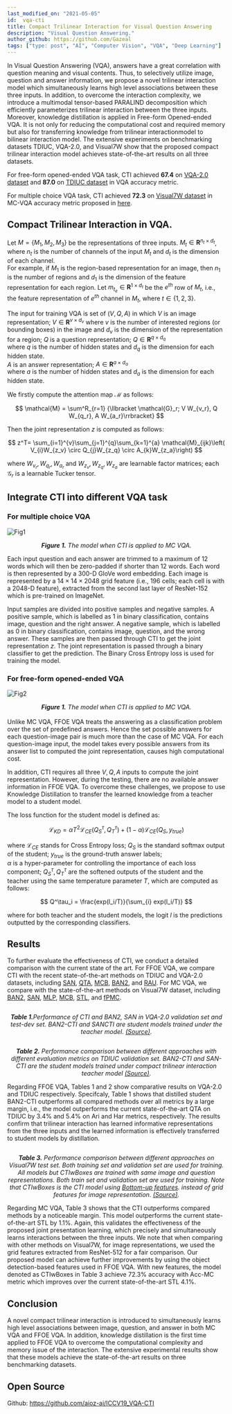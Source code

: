 ```yaml
---
last_modified_on: "2021-05-05"
id:  vqa-cti    
title: Compact Trilinear Interaction for Visual Question Answering    
description: "Visual Question Answering."    
author_github: https://github.com/Gazeal    
tags: ["type: post", "AI", "Computer Vision", "VQA", "Deep Learning"]
---
```


In Visual Question Answering (VQA), answers have a great correlation with question meaning and visual contents. Thus, to selectively utilize image, question and answer information, we propose a novel trilinear interaction model which simultaneously learns high level associations between these three inputs. In addition, to overcome the interaction complexity, we introduce a multimodal tensor-based PARALIND decomposition which efficiently parameterizes trilinear interaction between the three inputs. Moreover, knowledge distillation is applied in Free-form Opened-ended VQA. It is not only for reducing the computational cost and required memory but also for transferring knowledge from trilinear interactionmodel to bilinear interaction model. The extensive experiments on benchmarking datasets TDIUC, VQA-2.0, and Visual7W show that the proposed compact trilinear interaction model achieves state-of-the-art results on all three datasets.    
    
For free-form opened-ended VQA task, CTI achieved **67.4** on [VQA-2.0 dataset](https://visualqa.org/download.html) and **87.0** on [TDIUC dataset](https://kushalkafle.com/projects/tdiuc) in VQA accuracy metric.     
    
For multiple choice VQA task, CTI achieved **72.3** on [Visual7W dataset](https://github.com/yukezhu/visual7w-toolkit) in MC-VQA accuracy metric proposed in [here](http://openaccess.thecvf.com/content_cvpr_2016/papers/Zhu_Visual7W_Grounded_Question_CVPR_2016_paper.pdf).     
    
## Compact Trilinear Interaction in VQA. 
Let $M = \{M_1, M_2, M_3\}$  be the representations of three inputs. $M_t \in \textbf{R}^{n_t \times d_t}$, where $n_t$ is the number of channels of the input $M_t$ and $d_t$ is the dimension of each channel.     
For example, if $M_1$ is the region-based representation for an image, then $n_1$ is the number of regions and $d_1$ is the dimension of the feature representation for each region. Let $m_{t_e} \in \textbf{R}^{1 \times d_{t}}$ be the $e^{th}$ row of $M_t$, i.e., the feature representation of $e^{th}$ channel in $M_t$, where $t \in \{1, 2, 3\}$.    
    
The input for training VQA is  set of $(V,Q,A)$ in which $V$ is an image representation; $V \in \textbf{R}^{v \times d_v}$ where $v$ is the number of interested regions (or bounding boxes) in the image and $d_v$ is the dimension of the representation for a region; $Q$ is a question representation; $Q \in \textbf{R}^{q \times d_q }$     
where $q$ is the number of hidden states and $d_q$ is the dimension for each hidden state.     
$A$ is an answer representation; $A \in \textbf{R}^{a \times d_a}$     
where $a$ is the number of hidden states and $d_a$ is the dimension for each hidden state.     
    
We firstly compute the  attention map $\mathcal{M}$ as follows:    
    
$$
\mathcal{M} = \sum^R_{r=1} {\llbracket  \mathcal{G}_r; V W_{v_r},  Q W_{q_r}, A W_{a_r}\rrbracket}
$$    
    
Then the joint representation $z$ is computed as follows:    
    
$$
z^T= \sum_{i=1}^{v}\sum_{j=1}^{q}\sum_{k=1}^{a} \mathcal{M}_{ijk}\left( V_{i}W_{z_v} \circ Q_{j}W_{z_q} \circ A_{k}W_{z_a}\right)
$$    
    
where $W_{v_r},W_{q_r}, W_{a_r}$  and $W_{z_v},W_{z_q}, W_{z_a}$ are learnable factor matrices; each $\mathcal{G}_r$ is a learnable Tucker tensor.    
    
    
## Integrate CTI into different VQA task 
### For multiple choice VQA    
 ![Fig1](https://vision.aioz.io/f/2bdd274ef72c4170a7ac/?dl=1)    
*<center>**Figure 1.** The model when CTI is applied to MC VQA.</center>*    
    
 Each input question and each answer are trimmed to a maximum of 12 words which will then be zero-padded if shorter than 12 words. Each word is then represented by a 300-D GloVe word embedding. Each image is represented by a $14 \times 14 \times 2048$ grid feature (i.e., $196$ cells; each cell is with a $2048$-D feature), extracted from the second last layer of ResNet-152 which is pre-trained on ImageNet.    
    
Input samples are divided into positive samples and negative samples. A positive sample, which is labelled as $1$ in binary classification, contains image, question and the right answer. A negative sample, which is labelled as $0$ in binary classification, contains image, question, and the wrong answer.  These samples are then passed through CTI to get the joint representation $z$. The joint representation is passed through a  binary classifier to get the prediction. The Binary Cross Entropy loss is used for training the model.    
    
### For free-form opened-ended VQA    
 ![Fig2](https://vision.aioz.io/f/41a54c1b2abf4b54821e/?dl=1)    
*<center>**Figure 1.** The model when CTI is applied to MC VQA.</center>*    
 Unlike MC VQA, FFOE VQA treats the answering as a classification problem over the set of predefined answers. Hence the set possible answers for each question-image pair is much more than the case of MC VQA. For each question-image input, the model takes every possible answers from its answer list to computed the joint representation, causes high computational cost.    
    
In addition, CTI requires all three $V, Q, A$ inputs to compute the joint representation. However, during the testing, there are no available answer information in FFOE VQA. To overcome these challenges, we propose to use Knowledge Distillation to transfer the learned knowledge from a teacher model to a  student model.     
    
The loss function for the student model is defined as:    
    
$$
\mathcal{L}_{KD} = \alpha T^2 \mathcal{L}_{CE}(Q^\tau_S, Q^\tau_T) + (1-\alpha)\mathcal{L}_{CE}(Q_S,y_{true})
$$    
    
where $\mathcal{L}_{CE}$ stands for Cross Entropy loss; $Q_S$ is the standard softmax output of the student; $y_{true}$ is the ground-truth answer labels;    
$\alpha$ is a  hyper-parameter for controlling the importance of each loss component; $Q^\tau_S, Q^\tau_T$ are the softened outputs  of the student and the teacher using the same temperature parameter $T$, which are computed as follows:    
    
$$
Q^\tau_i = \frac{exp(l_i/T)}{\sum_{i} exp(l_i/T)}
$$    
    
where for both teacher and the student models, the logit $l$ is the predictions outputted by the corresponding classifiers.     
    
## Results 
To further evaluate the effectiveness of CTI, we conduct a detailed comparison with the current state of the art. For FFOE VQA, we compare CTI with the recent state-of-the-art methods on TDIUC and VQA-2.0 datasets, including [SAN](https://arxiv.org/pdf/1511.02274.pdf), [QTA](https://arxiv.org/pdf/1804.02088.pdf), [MCB](https://arxiv.org/pdf/1606.01847.pdf), [BAN2](https://arxiv.org/pdf/1805.07932.pdf), and [RAU](https://arxiv.org/pdf/1606.03647.pdf). For MC VQA, we compare with the state-of-the-art methods on Visual7W dataset, including [BAN2](https://arxiv.org/pdf/1805.07932.pdf), [SAN](https://arxiv.org/pdf/1511.02274.pdf), [MLP](https://arxiv.org/pdf/1606.08390.pdf), [MCB](https://openaccess.thecvf.com/content_ICCV_2017/papers/Liu_Recurrent_Multimodal_Interaction_ICCV_2017_paper.pdf), [STL](https://arxiv.org/pdf/1801.07853v1.pdf), and [fPMC](https://arxiv.org/pdf/2005.01239.pdf).  
    
  <p align="center">    
    <img src="https://vision.aioz.io/f/2c9ad7aa988e49c599b0/?dl=1" alt>    
</p>    
<p align="center">    
    <em>    
    <b>Table 1.</b>Performance of CTI and BAN2, SAN in VQA-2.0 validation set and test-dev set. BAN2-CTI and SANCTI are student models trained under the teacher model. <a href="https://openaccess.thecvf.com/content_ICCV_2019/papers/Do_Compact_Trilinear_Interaction_for_Visual_Question_Answering_ICCV_2019_paper.pdf">(Source)</a>.   
</em>    
</p>    
    
<p align="center">    
    <img src="https://vision.aioz.io/f/ec3f97eadcfa437a9de4/?dl=1" alt>    
</p>    
<p align="center">    
    <em>    
    <b>Table 2.</b> Performance  comparison  between  different  approaches with different evaluation metrics on TDIUC validation set. BAN2-CTI and SAN-CTI are the student models trained under compact trilinear interaction teacher model <a href="https://openaccess.thecvf.com/content_ICCV_2019/papers/Do_Compact_Trilinear_Interaction_for_Visual_Question_Answering_ICCV_2019_paper.pdf">(Source)</a>.   
</em>    
</p>    
    
Regarding FFOE VQA, Tables 1 and  2 show comparative results on VQA-2.0 and TDIUC respectively. Specifcaly, Table 1 shows that distilled student BAN2-CTI outperforms all compared methods over all metrics by a large margin, i.e., the model outperforms the current  state-of-the-art QTA on TDIUC by $3.4\%$ and $5.4\%$ on Ari and Har metrics, respectively.   The results confirm that trilinear interaction has learned informative representations from the three inputs and the learned information is effectively transferred to student models by distillation.    
    
<p align="center">    
    <img src="https://vision.aioz.io/f/dc6885e8453a4914af3b/?dl=1" alt>    
</p>    
<p align="center">    
    <em>    
    <b>Table 3.</b> Performance comparison between different approaches on Visual7W test set. Both training set and validation set are used for training. All models but CTIwBoxes are trained with same image and question representations. Both train set and validation set are used for training. Note that CTIwBoxes is the CTI model using <a href="https://arxiv.org/pdf/1707.07998.pdf">Bottom-up features</a>.  instead of grid features for image representation. <a href="https://openaccess.thecvf.com/content_ICCV_2019/papers/Do_Compact_Trilinear_Interaction_for_Visual_Question_Answering_ICCV_2019_paper.pdf">(Source)</a>.    
</em>    
</p>     
  
Regarding MC VQA, Table 3 shows that the CTI outperforms compared methods by a noticeable margin. This model outperforms the current state-of-the-art STL by 1.1%. Again, this validates the effectiveness of the proposed joint presentation learning, which precisely and simultaneously learns interactions between the three inputs. We note that when comparing with other methods on Visual7W, for image representations, we used the grid features extracted from ResNet-512 for a fair comparison. Our proposed model can achieve further improvements by using the object detection-based features used in FFOE VQA. With new features, the model denoted as CTIwBoxes in Table 3 achieve 72.3% accuracy with Acc-MC metric which improves over the current state-of-the-art STL 4.1%.  
  
## Conclusion 
A novel compact trilinear interaction  is introduced to simultaneously learns high level associations between image, question, and answer in both MC VQA and FFOE VQA. In addition, knowledge distillation is the first time applied to FFOE VQA to overcome the computational complexity and memory issue of the interaction. The extensive experimental results show that these models achieve the state-of-the-art results on three benchmarking datasets.      
    
## Open Source 
Github: https://github.com/aioz-ai/ICCV19_VQA-CTI